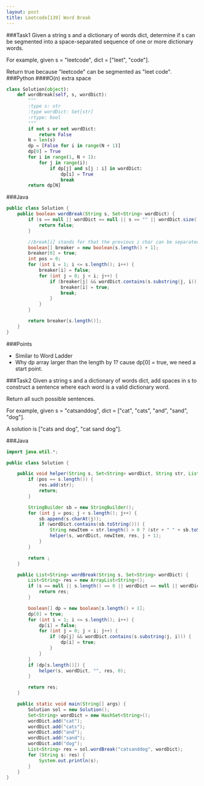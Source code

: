 ```yaml
---
layout: post
title: Leetcode[139] Word Break
---
```

###Task1
Given a string s and a dictionary of words dict, determine if s can be segmented into a space-separated sequence of one or more dictionary words.

For example, given
s = "leetcode",
dict = ["leet", "code"].

Return true because "leetcode" can be segmented as "leet code".
###Python
####O(n) extra space
```python
class Solution(object):
    def wordBreak(self, s, wordDict):
        """
        :type s: str
        :type wordDict: Set[str]
        :rtype: bool
        """
        if not s or not wordDict:
            return False
        N = len(s)
        dp = [False for i in range(N + 1)]
        dp[0] = True
        for i in range(1, N + 1):
            for j in range(i):
                if dp[j] and s[j : i] in wordDict:
                    dp[i] = True
                    break
        return dp[N] 
```
###Java

```java
public class Solution {
    public boolean wordBreak(String s, Set<String> wordDict) {
        if (s == null || wordDict == null || s == "" || wordDict.size() == 0) {
            return false;
        }

        //break[i] stands for that the previous i char can be separated 
        boolean[] breaker = new boolean[s.length() + 1];
        breaker[0] = true;
        int pos = 0;
        for (int i = 1; i <= s.length(); i++) {
        	breaker[i] = false;
        	for (int j = 0; j < i; j++) {
        		if (breaker[j] && wordDict.contains(s.substring(j, i))) {
        			breaker[i] = true;
        			break;
        		}
        	}
        }

        return breaker[s.length()];
    }
}

```
###Points

* Similar to Word Ladder
* Why dp array larger than the length by 1? cause dp[0] = true, we need a start point.

###Task2
Given a string s and a dictionary of words dict, add spaces in s to construct a sentence where each word is a valid dictionary word.

Return all such possible sentences.

For example, given
s = "catsanddog",
dict = ["cat", "cats", "and", "sand", "dog"].

A solution is ["cats and dog", "cat sand dog"].

###Java
```java
import java.util.*;

public class Solution {

	public void helper(String s, Set<String> wordDict, String str, List<String> res, int pos) {
		if (pos == s.length()) {
			res.add(str);
			return;
		}

		StringBuilder sb = new StringBuilder();
		for (int j = pos; j < s.length(); j++) {
			sb.append(s.charAt(j));
			if (wordDict.contains(sb.toString())) {
				String newItem = str.length() > 0 ? (str + " " + sb.toString()) : (sb.toString());
				helper(s, wordDict, newItem, res, j + 1);				
			}
		}

		return ;
	}

    public List<String> wordBreak(String s, Set<String> wordDict) {
        List<String> res = new ArrayList<String>();
        if (s == null || s.length() == 0 || wordDict == null || wordDict.size() == 0) {
        	return res;
        }

        boolean[] dp = new boolean[s.length() + 1];
        dp[0] = true;
        for (int i = 1; i <= s.length(); i++) {
        	dp[i] = false;
        	for (int j = 0; j < i; j++) {
        		if (dp[j] && wordDict.contains(s.substring(j, i))) {
        			dp[i] = true;
        		}
        	}
        }
        if (dp[s.length()]) {
	        helper(s, wordDict, "", res, 0);        	
        }

        return res;
    }

    public static void main(String[] args) {
    	Solution sol = new Solution();
    	Set<String> wordDict = new HashSet<String>();
    	wordDict.add("cat");
    	wordDict.add("cats");
    	wordDict.add("and");
    	wordDict.add("sand");
    	wordDict.add("dog");
    	List<String> res = sol.wordBreak("catsanddog", wordDict);
    	for (String s: res) {
    		System.out.println(s);
    	}
    }
}
```